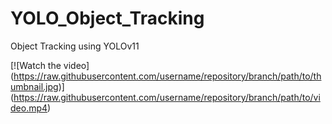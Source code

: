 # YOLO_Object_Tracking
Object Tracking using YOLOv11

[![Watch the video]
(https://raw.githubusercontent.com/username/repository/branch/path/to/thumbnail.jpg)]
(https://raw.githubusercontent.com/username/repository/branch/path/to/video.mp4)
